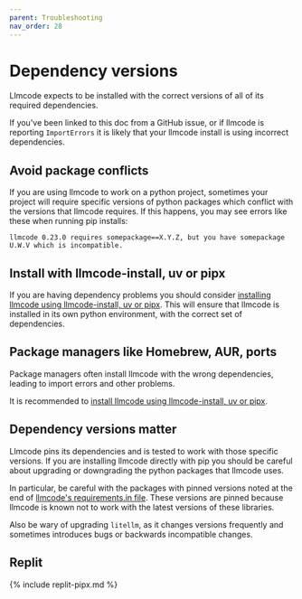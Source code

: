 ```yaml
---
parent: Troubleshooting
nav_order: 28
---
```


# Dependency versions

Llmcode expects to be installed with the
correct versions of all of its required dependencies.

If you've been linked to this doc from a GitHub issue, 
or if llmcode is reporting `ImportErrors`
it is likely that your
llmcode install is using incorrect dependencies.


## Avoid package conflicts

If you are using llmcode to work on a python project, sometimes your project will require
specific versions of python packages which conflict with the versions that llmcode
requires.
If this happens, you may see errors like these when running pip installs:

```
llmcode 0.23.0 requires somepackage==X.Y.Z, but you have somepackage U.W.V which is incompatible.
```

## Install with llmcode-install, uv or pipx

If you are having dependency problems you should consider
[installing llmcode using llmcode-install, uv or pipx](/docs/install.html).
This will ensure that llmcode is installed in its own python environment,
with the correct set of dependencies.

## Package managers like Homebrew, AUR, ports

Package managers often install llmcode with the wrong dependencies, leading
to import errors and other problems.

It is recommended to
[install llmcode using llmcode-install, uv or pipx](/docs/install.html).


## Dependency versions matter

Llmcode pins its dependencies and is tested to work with those specific versions.
If you are installing llmcode directly with pip
you should be careful about upgrading or downgrading the python packages that
llmcode uses.

In particular, be careful with the packages with pinned versions 
noted at the end of
[llmcode's requirements.in file](https://github.com/khulnasoft/llmcode/blob/main/requirements/requirements.in).
These versions are pinned because llmcode is known not to work with the
latest versions of these libraries.

Also be wary of upgrading `litellm`, as it changes versions frequently
and sometimes introduces bugs or backwards incompatible changes.

## Replit

{% include replit-pipx.md %}
